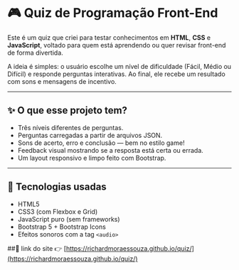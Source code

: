 # 🎮 Quiz de Programação Front-End

Este é um quiz que criei para testar conhecimentos em **HTML**, **CSS** e **JavaScript**, voltado para quem está aprendendo ou quer revisar front-end de forma divertida.

A ideia é simples: o usuário escolhe um nível de dificuldade (Fácil, Médio ou Difícil) e responde perguntas interativas. Ao final, ele recebe um resultado com sons e mensagens de incentivo.

---

## ✨ O que esse projeto tem?

- Três níveis diferentes de perguntas.
- Perguntas carregadas a partir de arquivos JSON.
- Sons de acerto, erro e conclusão — bem no estilo game!
- Feedback visual mostrando se a resposta está certa ou errada.
- Um layout responsivo e limpo feito com Bootstrap.

---

## 🧠 Tecnologias usadas

- HTML5
- CSS3 (com Flexbox e Grid)
- JavaScript puro (sem frameworks)
- Bootstrap 5 + Bootstrap Icons
- Efeitos sonoros com a tag `<audio>`

##🔗 link do site
👉 [https://richardmoraessouza.github.io/quiz/](https://richardmoraessouza.github.io/quiz/)
